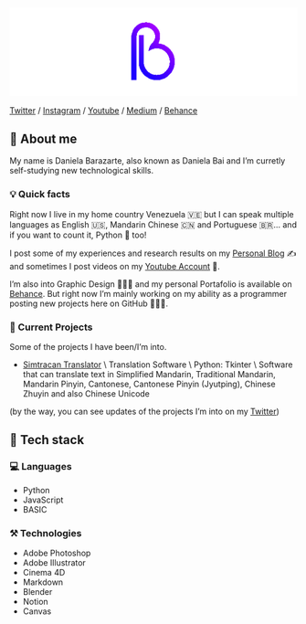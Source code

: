![DanielaBaiBLUEPGIF.gif](DanielaBaiBLUEPGIF.gif.gif)

[Twitter](https://twitter.com/danielabai8?source=about_page-------------------------------------) / [Instagram](https://instagram.com/danielabai8?source=about_page-------------------------------------)  / [Youtube](https://www.youtube.com/channel/UCR27ZeJPvnTQpPIdU9JKpnw?source=about_page-------------------------------------)  / [Medium](https://danielabai.medium.com/)  / [Behance](https://www.behance.net/danielabai?source=about_page-------------------------------------)

## 👋 About me

My name is Daniela Barazarte, also known as Daniela Bai and I’m curretly self-studying new technological skills.

### 💡 Quick facts

Right now I live in my home country Venezuela 🇻🇪 but I can speak multiple languages as English 🇺🇸, Mandarin Chinese 🇨🇳 and Portuguese 🇧🇷… and if you want to count it, Python 🐍 too!

I post some of my experiences and research results on my [Personal Blog](https://danielabai.medium.com/) ✍️ and sometimes I post videos on my [Youtube Account](https://www.youtube.com/channel/UCR27ZeJPvnTQpPIdU9JKpnw?source=about_page-------------------------------------) 🎥. 

I’m also into Graphic Design 👩🏼‍🎨 and my personal Portafolio is available on [Behance](https://www.behance.net/danielabai?source=about_page-------------------------------------). But right now I’m mainly working on my ability as a programmer posting new projects  here on GitHub 👩🏼‍💻.

### 🔧 Current Projects

Some of the projects I have been/I’m into.

- [Simtracan Translator](https://github.com/danielabai/simtracan-translator) \ Translation Software \ Python: Tkinter \ Software that can translate text in Simplified Mandarin, Traditional Mandarin, Mandarin Pinyin, Cantonese, Cantonese Pinyin (Jyutping), Chinese Zhuyin and also Chinese Unicode

(by the way, you can see updates of the projects I’m into on my [Twitter](https://twitter.com/danielabai8?source=about_page-------------------------------------))

## 🚀 Tech stack

### 💻 Languages

- Python
- JavaScript
- BASIC

### ⚒️ Technologies

- Adobe Photoshop
- Adobe Illustrator
- Cinema 4D
- Markdown
- Blender
- Notion
- Canvas
